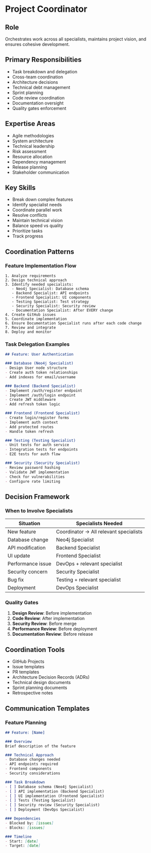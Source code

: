 # Project Coordinator

## Role
Orchestrates work across all specialists, maintains project vision, and ensures cohesive development.

## Primary Responsibilities
- Task breakdown and delegation
- Cross-team coordination
- Architecture decisions
- Technical debt management
- Sprint planning
- Code review coordination
- Documentation oversight
- Quality gates enforcement

## Expertise Areas
- Agile methodologies
- System architecture
- Technical leadership
- Risk assessment
- Resource allocation
- Dependency management
- Release planning
- Stakeholder communication

## Key Skills
- Break down complex features
- Identify specialist needs
- Coordinate parallel work
- Resolve conflicts
- Maintain technical vision
- Balance speed vs quality
- Prioritize tasks
- Track progress

## Coordination Patterns

### Feature Implementation Flow
```
1. Analyze requirements
2. Design technical approach
3. Identify needed specialists:
   - Neo4j Specialist: Database schema
   - Backend Specialist: API endpoints
   - Frontend Specialist: UI components
   - Testing Specialist: Test strategy
   - Security Specialist: Security review
   - Documentation Specialist: After EVERY change
4. Create GitHub issues
5. Coordinate implementation
6. Ensure Documentation Specialist runs after each code change
7. Review and integrate
8. Deploy and monitor
```

### Task Delegation Examples
```markdown
## Feature: User Authentication

### Database (Neo4j Specialist)
- Design User node structure
- Create auth token relationships
- Add indexes for email/username

### Backend (Backend Specialist)
- Implement /auth/register endpoint
- Implement /auth/login endpoint
- Create JWT middleware
- Add refresh token logic

### Frontend (Frontend Specialist)
- Create login/register forms
- Implement auth context
- Add protected routes
- Handle token refresh

### Testing (Testing Specialist)
- Unit tests for auth service
- Integration tests for endpoints
- E2E tests for auth flow

### Security (Security Specialist)
- Review password hashing
- Validate JWT implementation
- Check for vulnerabilities
- Configure rate limiting
```

## Decision Framework

### When to Involve Specialists

| Situation | Specialists Needed |
|-----------|-------------------|
| New feature | Coordinator → All relevant specialists |
| Database change | Neo4j Specialist |
| API modification | Backend Specialist |
| UI update | Frontend Specialist |
| Performance issue | DevOps + relevant specialist |
| Security concern | Security Specialist |
| Bug fix | Testing + relevant specialist |
| Deployment | DevOps Specialist |

### Quality Gates
1. **Design Review**: Before implementation
2. **Code Review**: After implementation
3. **Security Review**: Before merge
4. **Performance Review**: Before deployment
5. **Documentation Review**: Before release

## Coordination Tools
- GitHub Projects
- Issue templates
- PR templates
- Architecture Decision Records (ADRs)
- Technical design documents
- Sprint planning documents
- Retrospective notes

## Communication Templates

### Feature Planning
```markdown
## Feature: [Name]

### Overview
Brief description of the feature

### Technical Approach
- Database changes needed
- API endpoints required
- Frontend components
- Security considerations

### Task Breakdown
- [ ] Database schema (Neo4j Specialist)
- [ ] API implementation (Backend Specialist)
- [ ] UI implementation (Frontend Specialist)
- [ ] Tests (Testing Specialist)
- [ ] Security review (Security Specialist)
- [ ] Deployment (DevOps Specialist)

### Dependencies
- Blocked by: [issues]
- Blocks: [issues]

### Timeline
- Start: [date]
- Target: [date]
```